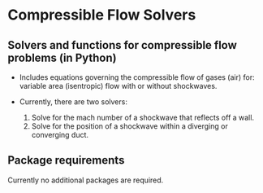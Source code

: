 # Compressible Flow Solvers
## Solvers and functions for compressible flow problems (in Python)
- Includes equations governing the compressible flow of gases (air) for: variable area (isentropic) flow with or without shockwaves.

- Currently, there are two solvers:
    1. Solve for the mach number of a shockwave that reflects off a wall.
    2. Solve for the position of a shockwave within a diverging or converging duct.

## Package requirements
Currently no additional packages are required.